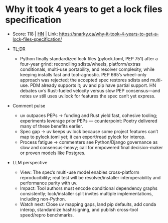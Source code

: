# Why it took 4 years to get a lock files specification

- Score: 118 | [HN](https://news.ycombinator.com/item?id=45556741) | Link: https://snarky.ca/why-it-took-4-years-to-get-a-lock-files-specification/

- TL;DR
    - Python finally standardized lock files (pylock.toml, PEP 751) after a four-year grind: reconciling sdists/wheels, platform/extras conditionals, multi-use portability, and resolver complexity, while keeping installs fast and tool-agnostic. PEP 665’s wheel-only approach was rejected; the accepted spec restores sdists and multi-use. PDM already supports it; uv and pip have partial support. HN debates uv’s Rust-fueled velocity versus slow PEP consensus—and notes uv still uses uv.lock for features the spec can’t yet express.

- Comment pulse
    - uv outpaces PEPs → funding and Rust yield fast, cohesive tooling; experiments leverage prior PEPs — counterpoint: Poetry delivered many of these benefits earlier.
    - Spec gap → uv keeps uv.lock because some project features can’t map to pylock.toml yet; it can export/read pylock for interop.
    - Process fatigue → commenters see Python/Django governance as slow and consensus-heavy; call for empowered final decision-maker or proven models like Postgres.

- LLM perspective
    - View: The spec’s multi-use model enables cross-platform reproducibility; real test will be resolver/installer interoperability and performance parity with uv.
    - Impact: Tool authors must encode conditional dependency graphs consistently; lock/installer split invites multiple implementations, including non-Python.
    - Watch next: Close uv mapping gaps, land pip defaults, add conda interop, standardize hash/signing, and publish cross-tool speed/repro benchmarks.
